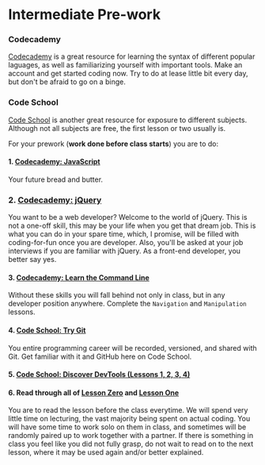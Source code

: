 # Intermediate Pre-work

### Codecademy
[Codecademy](https://www.codecademy.com/) is a great resource for learning the syntax of different popular laguages, as well as familiarizing yourself with important tools. Make an account and get started coding now. Try to do at lease little bit every day, but don't be afraid to go on a binge.

### Code School
[Code School](https://www.codeschool.com/) is another great resource for exposure to different subjects. Although not all subjects are free, the first lesson or two usually is.

For your prework (**work done before class starts**) you are to do:

#### 1. [Codecademy: JavaScript](https://www.codecademy.com/tracks/javascript)
Your future bread and butter.

### 2. [Codecademy: jQuery](https://www.codecademy.com/tracks/jquery)
You want to be a web developer? Welcome to the world of jQuery. This is not a one-off skill, this may be your life when you get that dream job. This is what you can do in your spare time, which, I promise, will be filled with coding-for-fun once you are developer. Also, you'll be asked at your job interviews if you are familiar with jQuery. As a front-end developer, you better say yes.

#### 3. [Codecademy: Learn the Command Line](https://www.codecademy.com/courses/learn-the-command-line)
Without these skills you will fall behind not only in class, but in any developer position anywhere. Complete the
`Navigation` and `Manipulation` lessons.

#### 4. [Code School: Try Git](https://try.github.io)
You entire programming career will be recorded, versioned, and shared with Git. Get familiar with it and GitHub here on Code School.

#### 5. [Code School: Discover DevTools (Lessons 1, 2, 3, 4)](https://www.codeschool.com/courses/discover-devtools)

#### 6. Read through all of [Lesson Zero](https://github.com/AustinCodingAcademy/frontend-intermediate-textbook/blob/master/lessons/00LessonZero.md) and [Lesson One](https://github.com/AustinCodingAcademy/frontend-intermediate-textbook/blob/master/lessons/01LessonOne.md)
You are to read the lesson before the class everytime. We will spend very little time on lecturing, the vast majority being spent on actual coding. You will have some time to work solo on them in class, and sometimes will be randomly paired up to work together with a partner. If there is something in class you feel like you did not fully grasp, do not wait to read on to the next lesson, where it may be used again and/or better explained.



